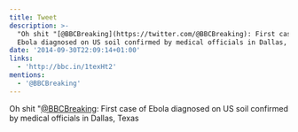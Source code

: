 ```yaml
---
title: Tweet
description: >-
  "Oh shit "[@BBCBreaking](https://twitter.com/@BBCBreaking): First case of
  Ebola diagnosed on US soil confirmed by medical officials in Dallas, Texas "
date: '2014-09-30T22:09:14+01:00'
links:
  - 'http://bbc.in/1texHt2'
mentions:
  - '@BBCBreaking'
---
```

Oh shit "[@BBCBreaking](https://twitter.com/@BBCBreaking): First case of Ebola diagnosed on US soil confirmed by medical officials in Dallas, Texas 

